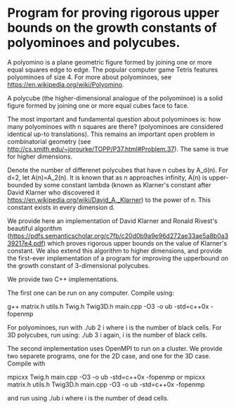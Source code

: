 # Program for proving rigorous upper bounds on the growth constants of polyominoes and polycubes.

A polyomino is a plane geometric figure formed by joining one or more equal squares edge to edge. The popular computer game Tetris features polyominoes of size 4. For more about polyominoes, see https://en.wikipedia.org/wiki/Polyomino.

A polycube (the higher-dimensional analogue of the polyominoe) is a solid figure formed by joining one or more equal cubes face to face.

The most important and fundamental question about polyominoes is: how many polyominoes with n squares are there? (polyominoes are considered identical up-to translations). This remains an important open problem in combinatorial geometry (see http://cs.smith.edu/~jorourke/TOPP/P37.html#Problem.37). The same is true for higher dimensions.

Denote the number of differenet polycubes that have n cubes by A_d(n). For d=2, let A(n)=A_2(n). It is known that as n approaches infinity, A(n) is upper-bounded by some constant lambda (known as Klarner's constant after David Klarner who discovered it https://en.wikipedia.org/wiki/David_A._Klarner) to the power of n. This constant exists in every dimension d.

We provide here an implementation of David Klarner and Ronald Rivest's beautiful algorithm (https://pdfs.semanticscholar.org/c7fb/c20d0b9a9e96d272ae33ae5a8b0a339217e4.pdf) which proves rigorous upper bounds on the value of Klarner's constant. 
We also extend this algorithm to higher dimensions, and provide the first-ever implementation of a program for improving the upperbound on the growth constant of 3-dimensional polycubes. 

We provide two C++ implementations. 

The first one can be run on any computer. Compile using:

g++ matrix.h utils.h Twig.h Twig3D.h main.cpp -O3 -o ub -std=c++0x -fopenmp

For polyominoes, run with 
./ub 2 i
where i is the number of black cells. 
For 3D polycubes, run using:
./ub 3 i
again, i is the number of black cells. 

The second implementation uses OpenMPI to run on a cluster. We provide two separete programs, one for the 2D case, and one for the 3D case. Compile with 

mpicxx Twig.h main.cpp -O3 -o ub -std=c++0x -fopenmp 
or
mpicxx matrix.h utils.h Twig3D.h main.cpp -O3 -o ub -std=c++0x -fopenmp

and run using ./ub i
where i is the number of dead cells.
